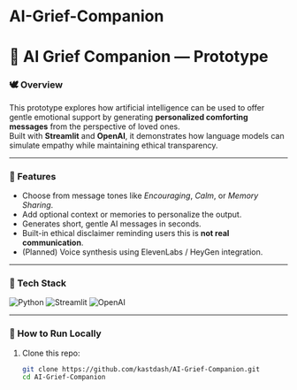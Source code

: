 # AI-Grief-Companion
# 💬 AI Grief Companion — Prototype

### 🕊️ Overview
This prototype explores how artificial intelligence can be used to offer gentle emotional support by generating **personalized comforting messages** from the perspective of loved ones.  
Built with **Streamlit** and **OpenAI**, it demonstrates how language models can simulate empathy while maintaining ethical transparency.

---

### 🌟 Features
- Choose from message tones like *Encouraging*, *Calm*, or *Memory Sharing*.  
- Add optional context or memories to personalize the output.  
- Generates short, gentle AI messages in seconds.  
- Built-in ethical disclaimer reminding users this is **not real communication**.  
- (Planned) Voice synthesis using ElevenLabs / HeyGen integration.

---

### 🧰 Tech Stack
![Python](https://img.shields.io/badge/Python-3776AB?style=for-the-badge&logo=python&logoColor=white)
![Streamlit](https://img.shields.io/badge/Streamlit-FF4B4B?style=for-the-badge&logo=streamlit&logoColor=white)
![OpenAI](https://img.shields.io/badge/OpenAI-412991?style=for-the-badge&logo=openai&logoColor=white)

---

### 🚀 How to Run Locally
1. Clone this repo:
   ```bash
   git clone https://github.com/kastdash/AI-Grief-Companion.git
   cd AI-Grief-Companion
